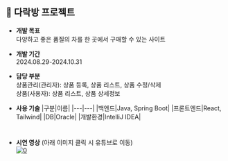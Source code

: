 ## 🍵 다락방 프로젝트
- <b>개발 목표</b>  
  다양하고 좋은 품질의 차를 한 곳에서 구매할 수 있는 사이트

  
- <b>개발 기간</b>  
  2024.08.29-2024.10.31

  
- <b>담당 부분</b>  
  상품관리(관리자): 상품 등록, 상품 리스트, 상품 수정/삭제  
  상품(사용자): 상품 리스트, 상품 상세정보

  
- <b>사용 기술</b>
  |구분|이름|
  |---|---|
  |백엔드|Java, Spring Boot|
  |프론트엔드|React, Tailwind|
  |DB|Oracle|
  |개발환경|IntelliJ IDEA|
#
- <b>시연 영상</b> (아래 이미지 클릭 시 유튜브로 이동)  
[![0](https://github.com/user-attachments/assets/82e8a4a0-3874-488f-9885-190637f1a0e1)](https://youtu.be/-eyMsl_N7UI)
